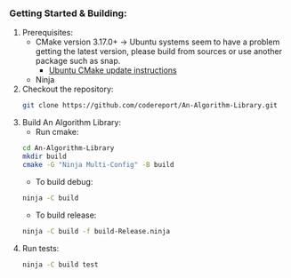 ### Getting Started & Building:
1. Prerequisites:
   * CMake version 3.17.0+ -> Ubuntu systems seem to have a problem getting the latest version, please build from sources or use another package such as snap. 
     * [Ubuntu CMake update instructions](https://apt.kitware.com/)
   * Ninja
2. Checkout the repository:
    ```sh
    git clone https://github.com/codereport/An-Algorithm-Library.git
    ```
3. Build An Algorithm Library:    
   * Run cmake:
    ```sh
    cd An-Algorithm-Library
    mkdir build
    cmake -G "Ninja Multi-Config" -B build
    ```
   * To build debug:
    ```sh
    ninja -C build 
    ```
   * To build release:
    ```sh
    ninja -C build -f build-Release.ninja
    ```
4. Run tests:
    ```sh
    ninja -C build test
    ```
